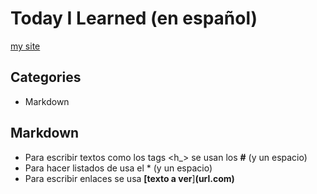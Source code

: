 # Today I Learned (en español)

[my site](https://rorepoid.github.io)

## Categories
* Markdown

## Markdown
* Para escribir textos como los tags <h_> se usan los **#** (y un espacio)
* Para hacer listados de usa el * (y un espacio) 
* Para escribir enlaces se usa **[texto a ver**]**(url.com)**
